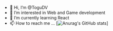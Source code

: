 - 👋 Hi, I’m @ToguDV
- 👀 I’m interested in Web and Game development
- 🌱 I’m currently learning React
- 📫 How to reach me ...
[![Anurag's GitHub stats](https://github-readme-stats.vercel.app/api?username=ToguDV&show_icons=true&theme=radical)]
